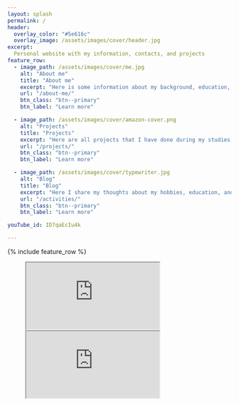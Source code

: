 ```yaml
---
layout: splash
permalink: /
header:
  overlay_color: "#5e616c"
  overlay_image: /assets/images/cover/header.jpg
excerpt: 
  Personal website with my information, contacts, and projects
feature_row:
  - image_path: /assets/images/cover/me.jpg
    alt: "About me"
    title: "About me"
    excerpt: "Here is some information about my background, education, skills, and experiences. If you like to know more, feel free to contact me, all information is available here too."
    url: "/about-me/"
    btn_class: "btn--primary"
    btn_label: "Learn more"

  - image_path: /assets/images/cover/amazon-cover.png
    alt: "Projects"
    title: "Projects"
    excerpt: "Here are all projects that I have done during my studies, research work or out of curiosity. My interest span from mobile robotics and control to computer vision and deep learning."
    url: "/projects/"
    btn_class: "btn--primary"
    btn_label: "Learn more"

  - image_path: /assets/images/cover/typewriter.jpg
    alt: "Blog"
    title: "Blog"
    excerpt: "Here I share my thoughts about my hobbies, education, and work. It consists of various topics starting from mountain hiking, snowboarding, active tourism to career in robotics and mechatronics and graduate schools."
    url: "/activities/"
    btn_class: "btn--primary"
    btn_label: "Learn more"   

youTube_id: ID7qaEcIu4k

---
```


{% include feature_row %}

<!-- text-->

<figure class="half">
    <a href="/assets/images/cover/none.png"><iframe src="https://www.youtube.com/embed/CQ46mjqTmr8&t"></iframe></a>
    <a href="/assets/images/cover/none.jpg"><iframe src="https://www.youtube.com/embed/E72fZ3sGDKs"></iframe></a>
</figure>
